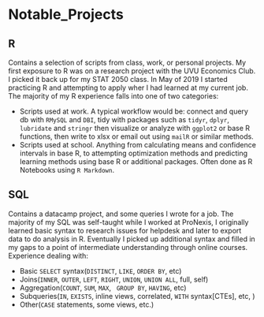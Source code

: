 # Notable_Projects

## R
Contains a selection of scripts from class, work, or personal projects.
My first exposure to R was on a research project with the UVU Economics Club. I picked it back up for my STAT 2050 class. In May of 2019 I started practicing R and attempting to apply wher I had learned at my current job.
The majority of my R experience falls into one of two categories:
- Scripts used at work. A typical workflow would be: connect and query db with `RMySQL` and `DBI`, tidy with packages such as `tidyr`, `dplyr`, `lubridate` and `stringr` then visualize or analyze with `ggplot2` or base R functions, then write to xlsx or email out using `mailR` or similar methods.
- Scripts used at school. Anything from calculating means and confidence intervals in base R, to attempting optimization methods and predicting learning methods using base R or additional packages. Often done as R Notebooks using `R Markdown`.

## SQL
Contains a datacamp project, and some queries I wrote for a job.
The majority of my SQL was self-taught while I worked at ProNexis, I originally learned basic syntax to research issues for helpdesk and later to export data to do analysis in R. Eventually I picked up additional syntax and filled in my gaps to a point of intermediate understanding through online courses. Experience dealing with:
- Basic `SELECT` syntax(`DISTINCT`, `LIKE`, `ORDER BY`, etc)
- Joins(`INNER`, `OUTER`, `LEFT`, `RIGHT`, `UNION`, `UNION ALL`, full, self)
- Aggregation(`COUNT`, `SUM`, `MAX`, ` GROUP BY`, `HAVING`, etc)
- Subqueries(`IN`, `EXISTS`, inline views, correlated, `WITH` syntax[CTEs], etc, )
- Other(`CASE` statements, some views, etc.)
